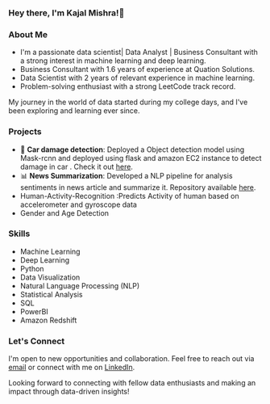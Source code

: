 ###  Hey there, I'm Kajal Mishra!👋

### About Me
- I'm a passionate data scientist| Data Analyst | Business Consultant with a strong interest in machine learning and deep learning. 
- Business Consultant with 1.6 years of experience at Quation Solutions.
- Data Scientist with 2 years of relevant experience in machine learning.
- Problem-solving enthusiast with a strong LeetCode track record.


My journey in the world of data started during my college days, and I've been exploring and learning ever since.

### Projects
- 🤖 **Car damage detection**: Deployed a Object detection model using Mask-rcnn and deployed using flask and amazon EC2 instance to detect damage in car . Check it out [here](link-to-repo).
- 📊 **News Summarization**: Developed a NLP pipeline for analysis sentiments in news article and summarize it. Repository available [here](link-to-repo).
- Human-Activity-Recognition :Predicts Activity of human based on accelerometer and gyroscope data
- Gender and Age Detection
### Skills
- Machine Learning
- Deep Learning
- Python
- Data Visualization
- Natural Language Processing (NLP)
- Statistical Analysis
- SQL
- PowerBI
- Amazon Redshift

### Let's Connect
I'm open to new opportunities and collaboration. Feel free to reach out via [email](kajal123m@gmail.com) or connect with me on [LinkedIn](https://www.linkedin.com/in/kajalmishra-1301/).

Looking forward to connecting with fellow data enthusiasts and making an impact through data-driven insights!

